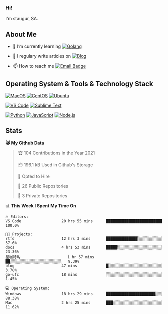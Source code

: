 ### Hi!

I'm staugur, SA.

## About Me

- 🌱 I’m currently learning [![Golang](https://img.shields.io/badge/-Go-7fd5ea?logo=go)](https:/golang.org/)

- 📝 I regulary write articles on [![Blog](https://img.shields.io/badge/-Blog-629ccd?style=for-the-badge&logo=python&logoColor=ffffff)](https://blog.saintic.com)

- 📫 How to reach me [![Email Badge](https://img.shields.io/badge/-email-c14438?style=for-the-badge&logo=Gmail&logoColor=ffffff)](mailto:me@tcw.im)

## Operating System & Tools & Technology Stack

[![MacOS](https://img.shields.io/badge/macOS-Catalina-292e33?style=flat-square&logo=apple&logoColor=ffffff)](https://www.apple.com/macos/catalina/)
[![CentOS](https://img.shields.io/badge/CentOS-7.0-292e33?style=flat-square&logo=CentOS&logoColor=)](https://www.centos.org/)
[![Ubuntu](https://img.shields.io/badge/Ubuntu-18-292e33?style=flat-square&logo=Ubuntu&logoColor=e95420)](https://www.ubuntu.com/)

[![VS Code](https://img.shields.io/badge/IDE-VSCode-292e33?style=flat-square&logo=Visual-studio-code)](https://code.visualstudio.com/)
[![Sublime Text](https://img.shields.io/badge/IDE-SublimeText-black?style=flat-square&logo=Sublime+Text)](https://www.sublimetext.com/)


[![Python](https://img.shields.io/badge/-Python-3776AB?style=flat-square&logo=python&logoColor=ffffff)](https://www.python.org/)
[![JavaScript](https://img.shields.io/badge/-JavaScript-%23F7DF1C?style=flat-square&logo=javascript&logoColor=000000&labelColor=%23F7DF1C&color=%23FFCE5A)](https://www.javascript.com/)
[![Node.js](https://img.shields.io/badge/-Node.js-00ADD8?style=flat-square&logo=node.js&logoColor=ffffff)](https://nodejs.org/)

## Stats

<!--START_SECTION:waka-->
**🐱 My Github Data** 

> 🏆 104 Contributions in the Year 2021
 > 
> 📦 196.1 kB Used in Github's Storage 
 > 
> 💼 Opted to Hire
 > 
> 📜 26 Public Repositories 
 > 
> 🔑 3 Private Repositories  
 > 
📊 **This Week I Spent My Time On** 

```text
🔥 Editors: 
VS Code                  20 hrs 55 mins      █████████████████████████   100.0%

🐱‍💻 Projects: 
rtfd                     12 hrs 3 mins       ██████████████░░░░░░░░░░░   57.6% 
docs                     4 hrs 53 mins       █████░░░░░░░░░░░░░░░░░░░░   23.36% 
星咖特购                     1 hr 57 mins        ██░░░░░░░░░░░░░░░░░░░░░░░   9.39% 
blog                     47 mins             █░░░░░░░░░░░░░░░░░░░░░░░░   3.78% 
go-ufc                   18 mins             ░░░░░░░░░░░░░░░░░░░░░░░░░   1.45%

💻 Operating System: 
Windows                  18 hrs 29 mins      ██████████████████████░░░   88.38% 
Mac                      2 hrs 25 mins       ███░░░░░░░░░░░░░░░░░░░░░░   11.62%

```


<!--END_SECTION:waka-->
